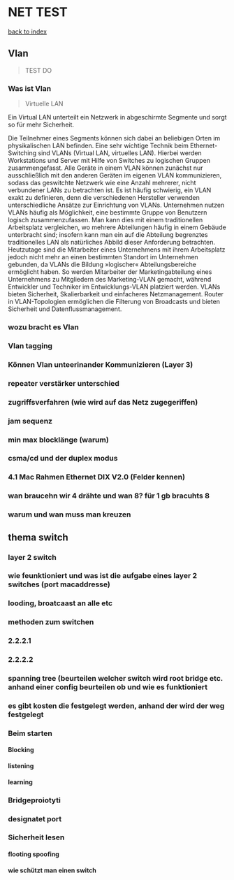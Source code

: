 # NET TEST
[back to index](index.md)
## Vlan
> TEST DO

### Was ist Vlan

> Virtuelle LAN

Ein Virtual LAN unterteilt ein Netzwerk in abgeschirmte Segmente und sorgt so für mehr Sicherheit.

Die Teilnehmer eines Segments können sich dabei an beliebigen Orten im physikalischen LAN befinden.
Eine sehr wichtige Technik beim Ethernet-Switching sind VLANs (Virtual LAN, virtuelles LAN). Hierbei werden Workstations und Server mit Hilfe von Switches zu logischen Gruppen zusammengefasst. Alle Geräte in einem VLAN können zunächst nur ausschließlich mit den anderen Geräten im eigenen VLAN kommunizieren, sodass das geswitchte Netzwerk wie eine Anzahl mehrerer, nicht verbundener LANs zu betrachten ist. Es ist häufig schwierig, ein VLAN exakt zu definieren, denn die verschiedenen Hersteller verwenden unterschiedliche Ansätze zur Einrichtung von VLANs.
Unternehmen nutzen VLANs häufig als Möglichkeit, eine bestimmte Gruppe von Benutzern logisch zusammenzufassen. Man kann dies mit einem traditionellen Arbeitsplatz vergleichen, wo mehrere Abteilungen häufig in einem Gebäude unterbracht sind; insofern kann man ein auf die Abteilung begrenztes traditionelles LAN als natürliches Abbild dieser Anforderung betrachten.
Heutzutage sind die Mitarbeiter eines Unternehmens mit ihrem Arbeitsplatz jedoch nicht mehr an einen bestimmten Standort im Unternehmen gebunden, da VLANs die Bildung »logischer« Abteilungsbereiche ermöglicht haben. So werden Mitarbeiter der Marketingabteilung eines Unternehmens zu Mitgliedern des Marketing-VLAN gemacht, während Entwickler und Techniker im Entwicklungs-VLAN platziert werden.
VLANs bieten Sicherheit, Skalierbarkeit und einfacheres Netzmanagement. Router in VLAN-Topologien ermöglichen die Filterung von Broadcasts und bieten Sicherheit und Datenflussmanagement.

### wozu bracht es Vlan

### Vlan tagging

### Können Vlan unteerinander Kommunizieren (Layer 3)



### repeater verstärker unterschied
### zugriffsverfahren (wie wird auf das Netz zugegeriffen)
### jam sequenz
### min max blocklänge (warum)
### csma/cd und der duplex modus
### 4.1 Mac Rahmen Ethernet DIX V2.0 (Felder kennen)
### wan braucehn wir 4 drähte und wan 8? für 1 gb bracuhts 8
### warum und wan muss man kreuzen

## thema switch

### layer 2 switch
### wie feunktioniert und was ist die aufgabe eines layer 2 switches (port macaddresse)
### looding, broatcaast an alle etc
### methoden zum switchen
### 2.2.2.1
### 2.2.2.2
### spanning tree (beurteilen welcher switch wird root bridge etc. anhand einer config beurteilen ob und wie es funktioniert
### es gibt kosten die festgelegt werden, anhand der wird der weg festgelegt
### Beim starten
#### Blocking
#### listening
#### learning
### Bridgeproiotyti
### designatet port
### Sicherheit lesen
#### flooting spoofing
#### wie schützt man einen switch
